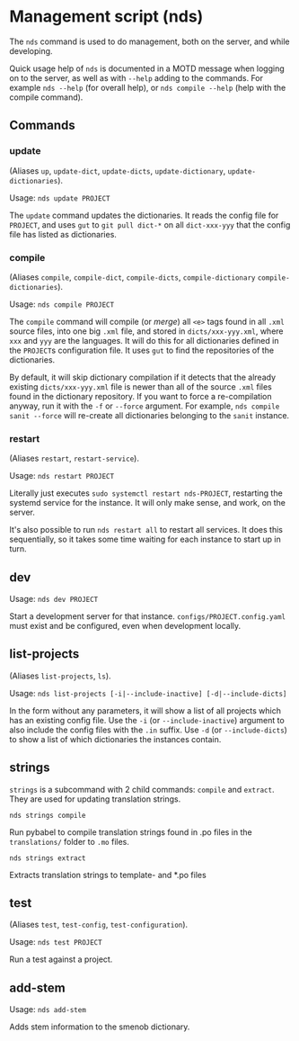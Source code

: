 # Management script (nds)

The `nds` command is used to do management, both on the server, and while developing.

Quick usage help of `nds` is documented in a MOTD message when logging on to the server, as well as with `--help` adding to the commands. For example `nds --help` (for overall help), or `nds compile --help` (help with the compile command).

## Commands

### update

(Aliases `up`, `update-dict`, `update-dicts`, `update-dictionary`, `update-dictionaries`).

Usage: `nds update PROJECT`

The `update` command updates the dictionaries. It reads the config file for `PROJECT`, and uses `gut` to `git pull dict-*` on all `dict-xxx-yyy` that the config file has listed as dictionaries.

### compile

(Aliases `compile`, `compile-dict`, `compile-dicts`, `compile-dictionary`
`compile-dictionaries`).

Usage: `nds compile PROJECT`

The `compile` command will compile (or _merge_) all `<e>` tags found in all `.xml` source files, into one big `.xml` file, and stored in `dicts/xxx-yyy.xml`, where `xxx` and `yyy` are the languages. It will do this for all dictionaries defined in the `PROJECT`s configuration file. It uses `gut` to find the
repositories of the dictionaries.

By default, it will skip dictionary compilation if it detects that the already existing `dicts/xxx-yyy.xml` file is newer than all of the source `.xml` files found in the dictionary repository. If you want to force a re-compilation anyway, run it with the `-f` or `--force` argument. For example, `nds compile sanit --force` will re-create all dictionaries belonging to the `sanit` instance.

### restart

(Aliases `restart`, `restart-service`).

Usage: `nds restart PROJECT`

Literally just executes `sudo systemctl restart nds-PROJECT`, restarting the systemd service for the instance. It will only make sense, and work, on the server.

It's also possible to run `nds restart all` to restart all services. It does this sequentially, so it takes some time waiting for each instance to start up in turn.

## dev

Usage: `nds dev PROJECT`

Start a development server for that instance. `configs/PROJECT.config.yaml` must exist and be configured, even when development locally.

## list-projects

(Aliases `list-projects`, `ls`).

Usage: `nds list-projects [-i|--include-inactive] [-d|--include-dicts]`

In the form without any parameters, it will show a list of all projects which has an existing config file. Use the `-i` (or `--include-inactive`) argument to also include the config files with the `.in` suffix. Use `-d` (or `--include-dicts`) to show a list of which dictionaries the instances contain.

## strings

`strings` is a subcommand with 2 child commands: `compile` and `extract`. They are used for updating translation strings.

`nds strings compile`

Run pybabel to compile translation strings found in .po files in the `translations/` folder to `.mo` files.

`nds strings extract`

Extracts translation strings to template- and \*.po files

## test

(Aliases `test`, `test-config`, `test-configuration`).

Usage: `nds test PROJECT`

Run a test against a project.

## add-stem

Usage: `nds add-stem`

Adds stem information to the smenob dictionary.
